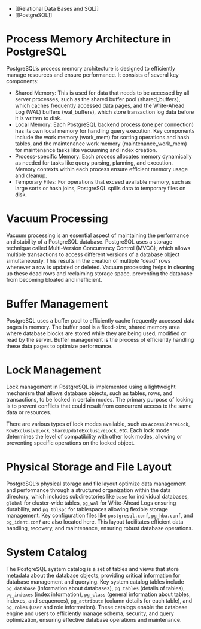 - [[Relational Data Bases and SQL]]
- [[PostgreSQL]]

# Process Memory Architecture in PostgreSQL

PostgreSQL’s process memory architecture is designed to efficiently manage resources and ensure performance. It consists of several key components:

- Shared Memory: This is used for data that needs to be accessed by all server processes, such as the shared buffer pool (shared_buffers), which caches frequently accessed data pages, and the Write-Ahead Log (WAL) buffers (wal_buffers), which store transaction log data before it is written to disk.
- Local Memory: Each PostgreSQL backend process (one per connection) has its own local memory for handling query execution. Key components include the work memory (work_mem) for sorting operations and hash tables, and the maintenance work memory (maintenance_work_mem) for maintenance tasks like vacuuming and index creation.
- Process-specific Memory: Each process allocates memory dynamically as needed for tasks like query parsing, planning, and execution. Memory contexts within each process ensure efficient memory usage and cleanup.
- Temporary Files: For operations that exceed available memory, such as large sorts or hash joins, PostgreSQL spills data to temporary files on disk.

# Vacuum Processing

Vacuum processing is an essential aspect of maintaining the performance and stability of a PostgreSQL database. PostgreSQL uses a storage technique called Multi-Version Concurrency Control (MVCC), which allows multiple transactions to access different versions of a database object simultaneously. This results in the creation of multiple “dead” rows whenever a row is updated or deleted. Vacuum processing helps in cleaning up these dead rows and reclaiming storage space, preventing the database from becoming bloated and inefficient.

# Buffer Management

PostgreSQL uses a buffer pool to efficiently cache frequently accessed data pages in memory. The buffer pool is a fixed-size, shared memory area where database blocks are stored while they are being used, modified or read by the server. Buffer management is the process of efficiently handling these data pages to optimize performance.

# Lock Management

Lock management in PostgreSQL is implemented using a lightweight mechanism that allows database objects, such as tables, rows, and transactions, to be locked in certain modes. The primary purpose of locking is to prevent conflicts that could result from concurrent access to the same data or resources.

There are various types of lock modes available, such as `AccessShareLock`, `RowExclusiveLock`, `ShareUpdateExclusiveLock`, etc. Each lock mode determines the level of compatibility with other lock modes, allowing or preventing specific operations on the locked object.

# Physical Storage and File Layout

PostgreSQL’s physical storage and file layout optimize data management and performance through a structured organization within the data directory, which includes subdirectories like `base` for individual databases, `global` for cluster-wide tables, `pg_wal` for Write-Ahead Logs ensuring durability, and `pg_tblspc` for tablespaces allowing flexible storage management. Key configuration files like `postgresql.conf`, `pg_hba.conf`, and `pg_ident.conf` are also located here. This layout facilitates efficient data handling, recovery, and maintenance, ensuring robust database operations.

# System Catalog

The PostgreSQL system catalog is a set of tables and views that store metadata about the database objects, providing critical information for database management and querying. Key system catalog tables include `pg_database` (information about databases), `pg_tables` (details of tables), `pg_indexes` (index information), `pg_class` (general information about tables, indexes, and sequences), `pg_attribute` (column details for each table), and `pg_roles` (user and role information). These catalogs enable the database engine and users to efficiently manage schema, security, and query optimization, ensuring effective database operations and maintenance.